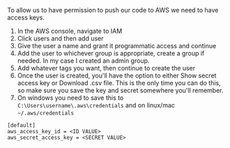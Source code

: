To allow us to have permission to push our code to AWS we need to have access keys.

1. In the AWS console, navigate to IAM
1. Click users and then add user
1. Give the user a name and grant it programmatic access and continue
1. Add the user to whichever group is appropriate, create a group if needed. In my case I created an admin group.
1. Add whatever tags you want, then continue to create the user
1. Once the user is created, you'll have the option to either Show secret access key or Download .csv file. This is the only time you can do this, so make sure you save the key and secret somewhere you'll remember.
1. On windows you need to save this to `C:\Users\username\.aws\credentials` and on linux/mac `~/.aws/credentials`
```
[default]
aws_access_key_id = <ID VALUE>
aws_secret_access_key = <SECRET VALUE>
```